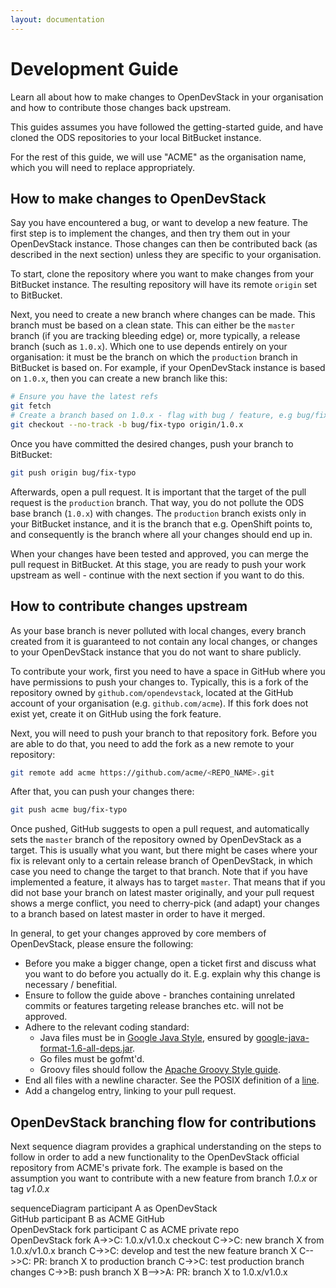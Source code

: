 ```yaml
---
layout: documentation
---
```


# Development Guide

Learn all about how to make changes to OpenDevStack in your organisation and how
to contribute those changes back upstream.

This guides assumes you have followed the getting-started guide, and have cloned
the ODS repositories to your local BitBucket instance.

For the rest of this guide, we will use "ACME" as the organisation name, which
you will need to replace appropriately.

## How to make changes to OpenDevStack

Say you have encountered a bug, or want to develop a new feature. The first
step is to implement the changes, and then try them out in your OpenDevStack
instance. Those changes can then be contributed back (as described in the next
section) unless they are specific to your organisation.

To start, clone the repository where you want to make changes from your
BitBucket instance. The resulting repository will have its remote `origin` set
to BitBucket.

Next, you need to create a new branch where changes can be made. This branch
must be based on a clean state. This can either be the `master` branch (if you
are tracking bleeding edge) or, more typically, a release branch (such as
`1.0.x`). Which one to use depends entirely on your organisation: it must be the
branch on which the `production` branch in BitBucket is based on. For example,
if your OpenDevStack instance is based on `1.0.x`, then you can create a new
branch like this:

```sh
# Ensure you have the latest refs
git fetch
# Create a branch based on 1.0.x - flag with bug / feature, e.g bug/fix-typo
git checkout --no-track -b bug/fix-typo origin/1.0.x
```

Once you have committed the desired changes, push your branch to BitBucket:
```sh
git push origin bug/fix-typo
```

Afterwards, open a pull request. It is important that the target of the pull
request is the `production` branch. That way, you do not pollute the ODS base
branch (`1.0.x`) with changes. The `production` branch exists only in your
BitBucket instance, and it is the branch that e.g. OpenShift points to, and
consequently is the branch where all your changes should end up in.

When your changes have been tested and approved, you can merge the pull
request in BitBucket. At this stage, you are ready to push your work upstream as
well - continue with the next section if you want to do this.


## How to contribute changes upstream

As your base branch is never polluted with local changes, every branch created
from it is guaranteed to not contain any local changes, or changes to your
OpenDevStack instance that you do not want to share publicly.

To contribute your work, first you need to have a space in GitHub where you have
permissions to push your changes to. Typically, this is a fork of the repository
owned by `github.com/opendevstack`, located at the GitHub account of your
organisation (e.g. `github.com/acme`). If this fork does not exist yet, create
it on GitHub using the fork feature.

Next, you will need to push your branch to that repository fork. Before you are
able to do that, you need to add the fork as a new remote to your repository:

```sh
git remote add acme https://github.com/acme/<REPO_NAME>.git
```

After that, you can push your changes there:
```sh
git push acme bug/fix-typo
```

Once pushed, GitHub suggests to open a pull request, and automatically sets the
`master` branch of the repository owned by OpenDevStack as a target. This is
usually what you want, but there might be cases where your fix is relevant only to a
certain release branch of OpenDevStack, in which case you need to change the
target to that branch. Note that if you have implemented a feature, it always
has to target `master`. That means that if you did not base your branch on
latest master originally, and your pull request shows a merge conflict, you
need to cherry-pick (and adapt) your changes to a branch based on latest master
in order to have it merged.

In general, to get your changes approved by core members of OpenDevStack, please
ensure the following:

* Before you make a bigger change, open a ticket first and discuss what you want
  to do before you actually do it. E.g. explain why this change is necessary / benefitial.
* Ensure to follow the guide above - branches containing unrelated commits or
  features targeting release branches etc. will not be approved.
* Adhere to the relevant coding standard:
    * Java files must be in [Google Java Style](https://google.github.io/styleguide/javaguide.html),
      ensured by [google-java-format-1.6-all-deps.jar](https://github.com/google/google-java-format).
    * Go files must be gofmt'd.
    * Groovy files should follow the [Apache Groovy Style guide](http://groovy-lang.org/style-guide.html).
* End all files with a newline character. See the POSIX definition of a
  [line](http://pubs.opengroup.org/onlinepubs/009695399/basedefs/xbd_chap03.html#tag_03_205).
* Add a changelog entry, linking to your pull request.

## OpenDevStack branching flow for contributions

Next sequence diagram provides a graphical understanding on the steps to follow in order to add a new functionality to the OpenDevStack official repository from ACME's private fork.
The example is based on the assumption you want to contribute with a new feature from branch *1.0.x* or tag *v1.0.x*

<div class="mermaid">
sequenceDiagram
    participant A as OpenDevStack <br />GitHub
    participant B as ACME GitHub <br />OpenDevStack fork
    participant C as ACME private repo <br />OpenDevStack fork
    A->>C: 1.0.x/v1.0.x checkout
    C->>C: new branch X from 1.0.x/v1.0.x branch
    C->>C: develop and test the new feature branch X
    C-->>C: PR: branch X to production branch
    C->>C: test production branch changes
    C->>B: push branch X
    B-->>A: PR: branch X to 1.0.x/v1.0.x
</div>